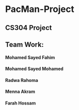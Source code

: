 # PacMan-Project
## CS304 Project 

## Team Work:
#### Mohamed Sayed Fahim
#### Mohamed Sayed Mohamed
#### Radwa Rahoma
#### Menna Akram
#### Farah Hossam
